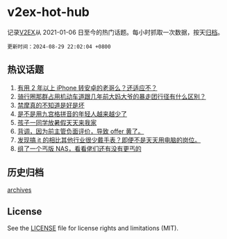 # v2ex-hot-hub

 记录[V2EX](https://www.v2ex.com/)从 2021-01-06 日至今的热门话题。每小时抓取一次数据，按天[归档](archives)。

`更新时间：2024-08-29 22:02:04 +0800`

## 热议话题

1. [有用 2 年以上 iPhone 转安卓的老哥么？还适应不？](https://www.v2ex.com/t/1068629)
1. [骑行圈那群占用机动车道跟几年前大妈大爷的暴走团行径有什么区别？](https://www.v2ex.com/t/1068601)
1. [禁摩真的不知道是好是坏](https://www.v2ex.com/t/1068693)
1. [是不是用九宫格拼音的年轻人越来越少了](https://www.v2ex.com/t/1068662)
1. [孩子一同学放暑假天天来我家](https://www.v2ex.com/t/1068639)
1. [背调，因为前主管负面评价，导致 offer 黄了。](https://www.v2ex.com/t/1068726)
1. [发现搞 it 的相比其他行业很少戴手表？即便不是天天用电脑的岗位。](https://www.v2ex.com/t/1068596)
1. [组了一个丐版 NAS，看看佬们还有没有更丐的](https://www.v2ex.com/t/1068644)

## 历史归档

[archives](archives)

## License

See the [LICENSE](LICENSE) file for license rights and limitations (MIT).

